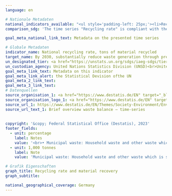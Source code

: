 ```yaml
---
language: en    

# Nationale Metadaten    
national_indicators_available: "<ul style='padding-left: 25px;'><li>Recycling rate</li> <li> Material recovery</li></ul>"    
comparison_sdg: 'The time series "Recycling rate" is compliant with the global metadata. The time series "Material recovery" provides additional information.'    

goal_meta_national_link_text: Metadata on the presented time series    

# Globale Metadaten    
indicator_name: National recycling rate, tons of material recycled    
target_name: By 2030, substantially reduce waste generation through prevention, reduction, recycling and reuse    
un_designated_tier: <a href="https://unstats.un.org/sdgs/iaeg-sdgs/tier-classification/" title="Click here for more information on the UN tier classification."  target="_blank" onclick="return confirm_alert(this);">Tier II</a>    
un_custodian_agency: United Nations Statistics Division (UNSD)<br>United Nations Environment Programme (UNEP)    
goal_meta_link_text: Metadata on this indicator    
goal_meta_link_alert: the Statistical Devision ofthe UN    
goal_meta_2_link_text:     
goal_meta_3_link_text:         
# Datenquellen
source_organisation_1: <a href="https://www.destatis.de/EN" target="_blank"> Federal Statistical Office (Destatis) </a>
source_organisation_logo_1: <a href="https://www.destatis.de/EN" target="_blank"><img src="https://g205sdgs.github.io/sdg-indicators/public/OrgImgEn/destatis.png" alt="Logo destatis" style="height:60px; width:148px"/></a>
source_url_1: https://www.destatis.de/EN/Themes/Society-Environment/Environment/Waste-Management/Tables/liste-brief-overview-waste-balance.html
source_url_text_1: Brief overview waste balance – time-series
    
    
copyright: '&copy; Federal Statistical Office (Destatis), 2023'    
footer_fields:
  - unit: percentage
    label: Notes
    value: '<br>• Municipal waste: Household waste and other waste which is similar in nature or composition to waste from households, e.g. commercial waste similar to household waste, market waste, Street-sweeping.<br>• Recycling rate: share of input of all treatment plants that are connected to the "Material recovery" processes total waste generation.'
  - unit: 1,000 tonnes
    label: Note
    value: 'Municipal waste: Household waste and other waste which is similar in nature or composition to waste from households, e.g. commercial waste similar to household waste, market waste, Street-sweeping.'    

# Grafik Eigenschaften    
graph_title: Recycling rate and material recovery
graph_subtitle:     

national_geographical_coverage: Germany    
---
```


<span></span>